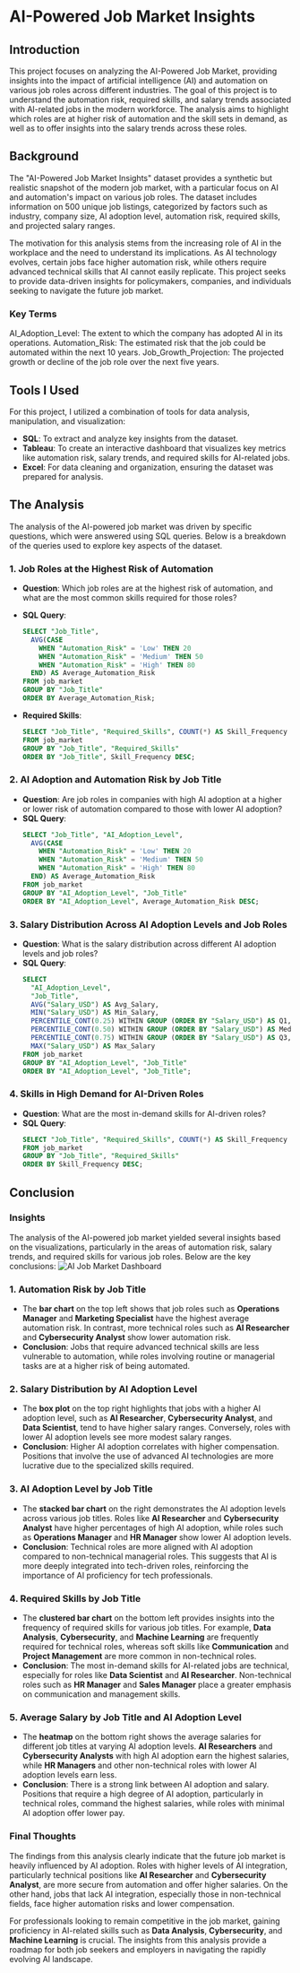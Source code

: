 # AI-Powered Job Market Insights

## Introduction
This project focuses on analyzing the AI-Powered Job Market, providing insights into the impact of artificial intelligence (AI) and automation on various job roles across different industries. The goal of this project is to understand the automation risk, required skills, and salary trends associated with AI-related jobs in the modern workforce. The analysis aims to highlight which roles are at higher risk of automation and the skill sets in demand, as well as to offer insights into the salary trends across these roles.

## Background
The "AI-Powered Job Market Insights" dataset provides a synthetic but realistic snapshot of the modern job market, with a particular focus on AI and automation's impact on various job roles. The dataset includes information on 500 unique job listings, categorized by factors such as industry, company size, AI adoption level, automation risk, required skills, and projected salary ranges.

The motivation for this analysis stems from the increasing role of AI in the workplace and the need to understand its implications. As AI technology evolves, certain jobs face higher automation risk, while others require advanced technical skills that AI cannot easily replicate. This project seeks to provide data-driven insights for policymakers, companies, and individuals seeking to navigate the future job market.

### Key Terms
AI_Adoption_Level: The extent to which the company has adopted AI in its operations.
Automation_Risk: The estimated risk that the job could be automated within the next 10 years.
Job_Growth_Projection: The projected growth or decline of the job role over the next five years.

## Tools I Used
For this project, I utilized a combination of tools for data analysis, manipulation, and visualization:
- **SQL**: To extract and analyze key insights from the dataset.
- **Tableau**: To create an interactive dashboard that visualizes key metrics like automation risk, salary trends, and required skills for AI-related jobs.
- **Excel**: For data cleaning and organization, ensuring the dataset was prepared for analysis.

## The Analysis
The analysis of the AI-powered job market was driven by specific questions, which were answered using SQL queries. Below is a breakdown of the queries used to explore key aspects of the dataset.

### 1. Job Roles at the Highest Risk of Automation
   - **Question**: Which job roles are at the highest risk of automation, and what are the most common skills required for those roles?
   - **SQL Query**:
     ```sql
     SELECT "Job_Title",
       AVG(CASE
         WHEN "Automation_Risk" = 'Low' THEN 20
         WHEN "Automation_Risk" = 'Medium' THEN 50
         WHEN "Automation_Risk" = 'High' THEN 80
       END) AS Average_Automation_Risk
     FROM job_market
     GROUP BY "Job_Title"
     ORDER BY Average_Automation_Risk;
     ```

   - **Required Skills**:
     ```sql
     SELECT "Job_Title", "Required_Skills", COUNT(*) AS Skill_Frequency
     FROM job_market
     GROUP BY "Job_Title", "Required_Skills"
     ORDER BY "Job_Title", Skill_Frequency DESC;
     ```

### 2. AI Adoption and Automation Risk by Job Title
   - **Question**: Are job roles in companies with high AI adoption at a higher or lower risk of automation compared to those with lower AI adoption?
   - **SQL Query**:
     ```sql
     SELECT "Job_Title", "AI_Adoption_Level",
       AVG(CASE
         WHEN "Automation_Risk" = 'Low' THEN 20
         WHEN "Automation_Risk" = 'Medium' THEN 50
         WHEN "Automation_Risk" = 'High' THEN 80
       END) AS Average_Automation_Risk
     FROM job_market
     GROUP BY "AI_Adoption_Level", "Job_Title"
     ORDER BY "AI_Adoption_Level", Average_Automation_Risk DESC;
     ```

### 3. Salary Distribution Across AI Adoption Levels and Job Roles
   - **Question**: What is the salary distribution across different AI adoption levels and job roles?
   - **SQL Query**:
     ```sql
     SELECT
       "AI_Adoption_Level",
       "Job_Title",
       AVG("Salary_USD") AS Avg_Salary,
       MIN("Salary_USD") AS Min_Salary,
       PERCENTILE_CONT(0.25) WITHIN GROUP (ORDER BY "Salary_USD") AS Q1,
       PERCENTILE_CONT(0.50) WITHIN GROUP (ORDER BY "Salary_USD") AS Median_Salary,
       PERCENTILE_CONT(0.75) WITHIN GROUP (ORDER BY "Salary_USD") AS Q3,
       MAX("Salary_USD") AS Max_Salary
     FROM job_market
     GROUP BY "AI_Adoption_Level", "Job_Title"
     ORDER BY "AI_Adoption_Level", "Job_Title";
     ```

### 4. Skills in High Demand for AI-Driven Roles
   - **Question**: What are the most in-demand skills for AI-driven roles?
   - **SQL Query**:
     ```sql
     SELECT "Job_Title", "Required_Skills", COUNT(*) AS Skill_Frequency
     FROM job_market
     GROUP BY "Job_Title", "Required_Skills"
     ORDER BY Skill_Frequency DESC;
     ```

## Conclusion

### Insights

The analysis of the AI-powered job market yielded several insights based on the visualizations, particularly in the areas of automation risk, salary trends, and required skills for various job roles. Below are the key conclusions:
![AI Job Market Dashboard]()

### 1. Automation Risk by Job Title
   - The **bar chart** on the top left shows that job roles such as **Operations Manager** and **Marketing Specialist** have the highest average automation risk. In contrast, more technical roles such as **AI Researcher** and **Cybersecurity Analyst** show lower automation risk.
   - **Conclusion**: Jobs that require advanced technical skills are less vulnerable to automation, while roles involving routine or managerial tasks are at a higher risk of being automated.

### 2. Salary Distribution by AI Adoption Level
   - The **box plot** on the top right highlights that jobs with a higher AI adoption level, such as **AI Researcher**, **Cybersecurity Analyst**, and **Data Scientist**, tend to have higher salary ranges. Conversely, roles with lower AI adoption levels see more modest salary ranges.
   - **Conclusion**: Higher AI adoption correlates with higher compensation. Positions that involve the use of advanced AI technologies are more lucrative due to the specialized skills required.

### 3. AI Adoption Level by Job Title
   - The **stacked bar chart** on the right demonstrates the AI adoption levels across various job titles. Roles like **AI Researcher** and **Cybersecurity Analyst** have higher percentages of high AI adoption, while roles such as **Operations Manager** and **HR Manager** show lower AI adoption levels.
   - **Conclusion**: Technical roles are more aligned with AI adoption compared to non-technical managerial roles. This suggests that AI is more deeply integrated into tech-driven roles, reinforcing the importance of AI proficiency for tech professionals.

### 4. Required Skills by Job Title
   - The **clustered bar chart** on the bottom left provides insights into the frequency of required skills for various job titles. For example, **Data Analysis**, **Cybersecurity**, and **Machine Learning** are frequently required for technical roles, whereas soft skills like **Communication** and **Project Management** are more common in non-technical roles.
   - **Conclusion**: The most in-demand skills for AI-related jobs are technical, especially for roles like **Data Scientist** and **AI Researcher**. Non-technical roles such as **HR Manager** and **Sales Manager** place a greater emphasis on communication and management skills.

### 5. Average Salary by Job Title and AI Adoption Level
   - The **heatmap** on the bottom right shows the average salaries for different job titles at varying AI adoption levels. **AI Researchers** and **Cybersecurity Analysts** with high AI adoption earn the highest salaries, while **HR Managers** and other non-technical roles with lower AI adoption levels earn less.
   - **Conclusion**: There is a strong link between AI adoption and salary. Positions that require a high degree of AI adoption, particularly in technical roles, command the highest salaries, while roles with minimal AI adoption offer lower pay.

### Final Thoughts
The findings from this analysis clearly indicate that the future job market is heavily influenced by AI adoption. Roles with higher levels of AI integration, particularly technical positions like **AI Researcher** and **Cybersecurity Analyst**, are more secure from automation and offer higher salaries. On the other hand, jobs that lack AI integration, especially those in non-technical fields, face higher automation risks and lower compensation.

For professionals looking to remain competitive in the job market, gaining proficiency in AI-related skills such as **Data Analysis**, **Cybersecurity**, and **Machine Learning** is crucial. The insights from this analysis provide a roadmap for both job seekers and employers in navigating the rapidly evolving AI landscape.
